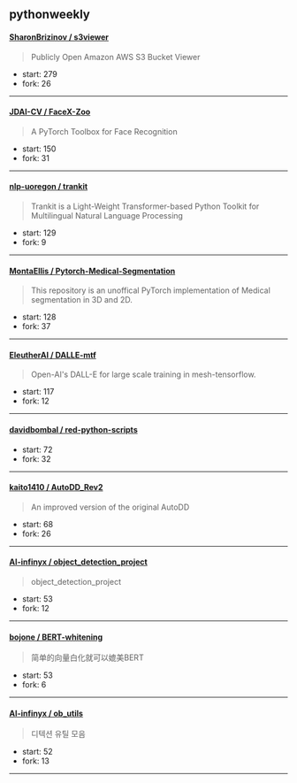 ## pythonweekly

#### [SharonBrizinov / s3viewer](https://github.com/SharonBrizinov/s3viewer)

> Publicly Open Amazon AWS S3 Bucket Viewer

+ start: 279
+ fork: 26

----


#### [JDAI-CV / FaceX-Zoo](https://github.com/JDAI-CV/FaceX-Zoo)

> A PyTorch Toolbox for Face Recognition

+ start: 150
+ fork: 31

----


#### [nlp-uoregon / trankit](https://github.com/nlp-uoregon/trankit)

> Trankit is a Light-Weight Transformer-based Python Toolkit for Multilingual Natural Language Processing

+ start: 129
+ fork: 9

----


#### [MontaEllis / Pytorch-Medical-Segmentation](https://github.com/MontaEllis/Pytorch-Medical-Segmentation)

> This repository is an unoffical PyTorch implementation of Medical segmentation in 3D and 2D.

+ start: 128
+ fork: 37

----


#### [EleutherAI / DALLE-mtf](https://github.com/EleutherAI/DALLE-mtf)

> Open-AI's DALL-E for large scale training in mesh-tensorflow.

+ start: 117
+ fork: 12

----


#### [davidbombal / red-python-scripts](https://github.com/davidbombal/red-python-scripts)

> 

+ start: 72
+ fork: 32

----


#### [kaito1410 / AutoDD_Rev2](https://github.com/kaito1410/AutoDD_Rev2)

> An improved version of the original AutoDD

+ start: 68
+ fork: 26

----


#### [AI-infinyx / object_detection_project](https://github.com/AI-infinyx/object_detection_project)

> object_detection_project

+ start: 53
+ fork: 12

----


#### [bojone / BERT-whitening](https://github.com/bojone/BERT-whitening)

> 简单的向量白化就可以媲美BERT

+ start: 53
+ fork: 6

----


#### [AI-infinyx / ob_utils](https://github.com/AI-infinyx/ob_utils)

> 디텍션 유틸 모음

+ start: 52
+ fork: 13

----

